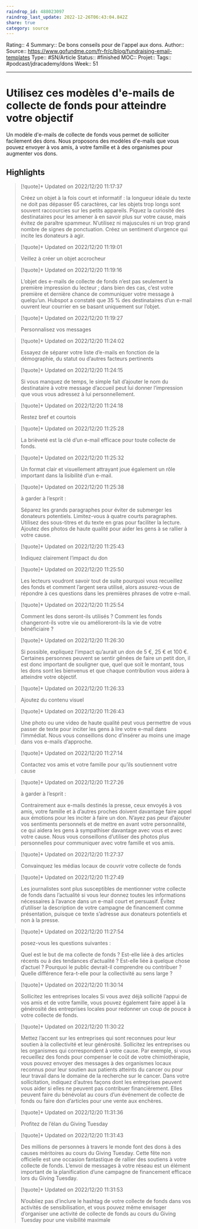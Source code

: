 ```yaml
---
raindrop_id: 488023097
raindrop_last_update: 2022-12-26T06:43:04.842Z
share: true
category: source
---
```


Rating:: 4
Summary:: De bons conseils pour de l'appel aux dons.
Author::
Source:: https://www.gofundme.com/fr-fr/c/blog/fundraising-email-templates
Type:: #SN/Article 
Status:: #finished 
MOC::
Projet:: 
Tags:: #podcast/jdracademy/dons 
Week:: 51

***
# Utilisez ces modèles d'e-mails de collecte de fonds pour atteindre votre objectif

Un modèle d'e-mails de collecte de fonds vous permet de solliciter facilement des dons. Nous proposons des modèles d'e-mails que vous pouvez envoyer à vos amis, à votre famille et à des organismes pour augmenter vos dons.

## Highlights

> [!quote]+ Updated on 2022/12/20 11:17:37
>
> Créez un objet à la fois court et informatif : la longueur idéale du texte ne doit pas dépasser 65 caractères, car les objets trop longs sont souvent raccourcies sur les petits appareils.
>Piquez la curiosité des destinataires pour les amener à en savoir plus sur votre cause, mais évitez de paraître spammeur. N’utilisez ni majuscules ni un trop grand nombre de signes de ponctuation.
>Créez un sentiment d’urgence qui incite les donateurs à agir.

> [!quote]+ Updated on 2022/12/20 11:19:01
>
> Veillez à créer un objet accrocheur

> [!quote]+ Updated on 2022/12/20 11:19:16
>
> L’objet des e-mails de collecte de fonds n’est pas seulement la première impression du lecteur ; dans bien des cas, c’est votre première et dernière chance de communiquer votre message à quelqu’un. Hubspot a constaté que 35 % des destinataires d’un e-mail ouvrent leur courrier en se basant uniquement sur l’objet.

> [!quote]+ Updated on 2022/12/20 11:19:27
>
> Personnalisez vos messages

> [!quote]+ Updated on 2022/12/20 11:24:02
>
> Essayez de séparer votre liste d’e-mails en fonction de la démographie, du statut ou d’autres facteurs pertinents

> [!quote]+ Updated on 2022/12/20 11:24:15
>
> Si vous manquez de temps, le simple fait d’ajouter le nom du destinataire à votre message d’accueil peut lui donner l’impression que vous vous adressez à lui personnellement.

> [!quote]+ Updated on 2022/12/20 11:24:18
>
> Restez bref et courtois

> [!quote]+ Updated on 2022/12/20 11:25:28
>
> La brièveté est la clé d’un e-mail efficace pour toute collecte de fonds.

> [!quote]+ Updated on 2022/12/20 11:25:32
>
> Un format clair et visuellement attrayant joue également un rôle important dans la lisibilité d’un e-mail.

> [!quote]+ Updated on 2022/12/20 11:25:38
>
> à garder à l’esprit :
>
>Séparez les grands paragraphes pour éviter de submerger les donateurs potentiels.
>Limitez-vous à quatre courts paragraphes.
>Utilisez des sous-titres et du texte en gras pour faciliter la lecture.
>Ajoutez des photos de haute qualité pour aider les gens à se rallier à votre cause.

> [!quote]+ Updated on 2022/12/20 11:25:43
>
> Indiquez clairement l’impact du don

> [!quote]+ Updated on 2022/12/20 11:25:50
>
> Les lecteurs voudront savoir tout de suite pourquoi vous recueillez des fonds et comment l’argent sera utilisé, alors assurez-vous de répondre à ces questions dans les premières phrases de votre e-mail.

> [!quote]+ Updated on 2022/12/20 11:25:54
>
> Comment les dons seront-ils utilisés ? Comment les fonds changeront-ils votre vie ou amélioreront-ils la vie de votre bénéficiaire ?

> [!quote]+ Updated on 2022/12/20 11:26:30
>
> Si possible, expliquez l’impact qu’aurait un don de 5 €, 25 € et 100 €. Certaines personnes peuvent se sentir gênées de faire un petit don, il est donc important de souligner que, quel que soit le montant, tous les dons sont les bienvenus et que chaque contribution vous aidera à atteindre votre objectif.

> [!quote]+ Updated on 2022/12/20 11:26:33
>
> Ajoutez du contenu visuel

> [!quote]+ Updated on 2022/12/20 11:26:43
>
> Une photo ou une video de haute qualité peut vous permettre de vous passer de texte pour inciter les gens à lire votre e-mail dans l’immédiat. Nous vous conseillons donc d’insérer au moins une image dans vos e-mails d’approche.

> [!quote]+ Updated on 2022/12/20 11:27:14
>
> Contactez vos amis et votre famille pour qu’ils soutiennent votre cause

> [!quote]+ Updated on 2022/12/20 11:27:26
>
> à garder à l’esprit :
>
>Contrairement aux e-mails destinés la presse, ceux envoyés à vos amis, votre famille et à d’autres proches doivent davantage faire appel aux émotions pour les inciter à faire un don.
>N’ayez pas peur d’ajouter vos sentiments personnels et de mettre en avant votre personnalité, ce qui aidera les gens à sympathiser davantage avec vous et avec votre cause.
>Nous vous conseillons d’utiliser des photos plus personnelles pour communiquer avec votre famille et vos amis.

> [!quote]+ Updated on 2022/12/20 11:27:37
>
> Convainquez les médias locaux de couvrir votre collecte de fonds

> [!quote]+ Updated on 2022/12/20 11:27:49
>
> Les journalistes sont plus susceptibles de mentionner votre collecte de fonds dans l’actualité si vous leur donnez toutes les informations nécessaires à l’avance dans un e-mail court et persuasif. Évitez d’utiliser la description de votre campagne de financement comme présentation, puisque ce texte s’adresse aux donateurs potentiels et non à la presse.

> [!quote]+ Updated on 2022/12/20 11:27:54
>
> posez-vous les questions suivantes :
>
>Quel est le but de ma collecte de fonds ? Est-elle liée à des articles récents ou à des tendances d’actualité ? Est-elle liée à quelque chose d’actuel ?
>Pourquoi le public devrait-il comprendre ou contribuer ? Quelle différence fera-t-elle pour la collectivité au sens large ?

> [!quote]+ Updated on 2022/12/20 11:30:14
>
> Sollicitez les entreprises locales
>Si vous avez déjà sollicité l’appui de vos amis et de votre famille, vous pouvez également faire appel à la générosité des entreprises locales pour redonner un coup de pouce à votre collecte de fonds.

> [!quote]+ Updated on 2022/12/20 11:30:22
>
> Mettez l’accent sur les entreprises qui sont reconnues pour leur soutien à la collectivité et leur générosité.
>Sollicitez les entreprises ou les organismes qui correspondent à votre cause. Par exemple, si vous recueillez des fonds pour compenser le coût de votre chimiothérapie, vous pouvez envoyer des messages à des organismes locaux reconnus pour leur soutien aux patients atteints du cancer ou pour leur travail dans le domaine de la recherche sur le cancer.
>Dans votre sollicitation, indiquez d’autres façons dont les entreprises peuvent vous aider si elles ne peuvent pas contribuer financièrement. Elles peuvent faire du bénévolat au cours d’un événement de collecte de fonds ou faire don d’articles pour une vente aux enchères.

> [!quote]+ Updated on 2022/12/20 11:31:36
>
> Profitez de l’élan du Giving Tuesday

> [!quote]+ Updated on 2022/12/20 11:31:43
>
> Des millions de personnes à travers le monde font des dons à des causes méritoires au cours du Giving Tuesday. Cette fête non officielle est une occasion fantastique de rallier des soutiens à votre collecte de fonds. L’envoi de messages à votre réseau est un élément important de la planification d’une campagne de financement efficace lors du Giving Tuesday.

> [!quote]+ Updated on 2022/12/20 11:31:53
>
> N’oubliez pas d’inclure le hashtag de votre collecte de fonds dans vos activités de sensibilisation, et vous pouvez même envisager d’organiser une activité de collecte de fonds au cours du Giving Tuesday pour une visibilité maximale

